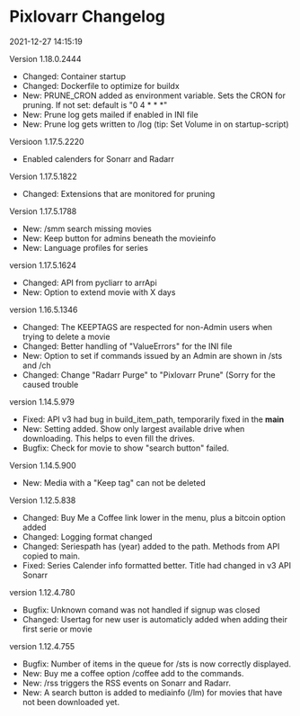# Pixlovarr Changelog

2021-12-27 14:15:19

Version 1.18.0.2444

* Changed: Container startup
* Changed: Dockerfile to optimize for buildx
* New: PRUNE_CRON added as environment variable. Sets the CRON for pruning. If not set: default is "0 4 * * *"
* New: Prune log gets mailed if enabled in INI file
* New: Prune log gets written to /log (tip: Set Volume in on startup-script)

Versioon 1.17.5.2220

* Enabled calenders for Sonarr and Radarr

Version 1.17.5.1822

* Changed: Extensions that are monitored for pruning

Version 1.17.5.1788

* New: /smm search missing movies
* New: Keep button for admins beneath the movieinfo
* New: Language profiles for series

version 1.17.5.1624

* Changed: API from pycliarr to arrApi
* New: Option to extend movie with X days

version 1.16.5.1346

* Changed: The KEEPTAGS are respected for non-Admin users when trying to delete a movie
* Changed: Better handling of "ValueErrors" for the INI file
* New: Option to set if commands issued by an Admin are shown in /sts and /ch
* Changed: Change "Radarr Purge" to "Pixlovarr Prune" (Sorry for the caused trouble
  
version 1.14.5.979

* Fixed: API v3 had bug in build_item_path, temporarily fixed in the __main__
* New: Setting added. Show only largest available drive when downloading. This helps to even fill the drives.
* Bugfix: Check for movie to show "search button" failed.

Version 1.14.5.900

* New: Media with a "Keep tag" can not be deleted

Version 1.12.5.838

* Changed: Buy Me a Coffee link lower in the menu, plus a bitcoin option added
* Changed: Logging format changed
* Changed: Seriespath has (year) added to the path. Methods from API copied to main.
* Fixed: Series Calender info formatted better. Title had changed in v3 API Sonarr

version 1.12.4.780

* Bugfix: Unknown comand was not handled if signup was closed
* Changed: Usertag for new user is automaticly added when adding their first serie or movie

version 1.12.4.755

* Bugfix: Number of items in the queue for /sts is now correctly displayed.
* New: Buy me a coffee option /coffee add to the commands.
* New: /rss triggers the RSS events on Sonarr and Radarr.
* New: A search button is added to mediainfo (/lm) for movies that have not been downloaded yet.
